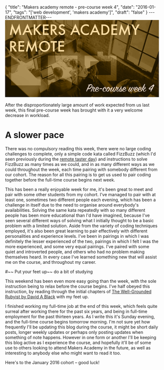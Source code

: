 {
  "title": "Makers academy remote - pre-course week 4",
  "date": "2016-01-17",
  "tags": "['web development', 'makers academy']",
  "draft": "false"
}
---ENDFRONTMATTER---
![Makers Academy remote pre-course week 4](media/makers-academy-remote-pre-course-week-4-header.png "Makers Academy remote pre-course week 4")

After the disproportionately large amount of work expected from us last week, this final pre-course week has brought with it a very welcome decrease in workload.

# A slower pace

There was no compulsory reading this week, there were no large coding challenges to complete, only a simple code kata called FizzBuzz (which I'd seen previously during the <a href="makers-academy-remote-the-taster-day.html" class="link">remote taster day</a>) and instructions to solve FizzBuzz as many times as we could, and in as many different ways as we could throughout the week, each time pairing with somebody different from our cohort. The reason for all this pairing is to get us used to pair coding together before the full-time course begins next week.

This has been a really enjoyable week for me, it's been great to meet and pair with some other students from my cohort. I've managed to pair with at least one, sometimes two different people each evening, which has been a challenge in itself due to the need to organise around everybody's availabilities. Solving the same kata repeatedly with so many different people has been more educational than I'd have imagined, because I've seen several different ways of solving what I initially thought to be a basic problem with a limited solution. Aside from the variety of coding techniques employed, it's also been great learning to pair effectively with different personalities and experience levels. I've been in pairings in which I was definitely the lesser experienced of the two, pairings in which I felt I was the more experienced, and some very equal pairings. I've paired with some quiet and introverted people, and others who had no problem making themselves heard. In every case I've learned something new that will assist me on the course, and throughout my career.

#~~ Put your feet up~~ do a bit of studying

This weekend has been even more easy going than the week, with the sole instruction being to relax before the course begins. I've half obeyed this instruction, by reading through the initial chapters of <a href="https://www.goodreads.com/book/show/3892688-the-well-grounded-rubyist" class="link">The Well-Grounded Rubyist by David A Black</a> with my feet up.

I finished working my full-time job at the end of this week, which feels quite surreal after working there for the past six years, and being in full-time employment for the past thirteen years. As I write this it's Sunday evening, and the full-time course begins tomorrow morning. I'm not sure yet how frequently I'll be updating this blog during the course, it might be short daily posts, longer weekly updates or perhaps only posting updates when something of note happens. However in one form or another I'll be keeping this blog active as I experience the course, and hopefully it'll be of some use to others looking to attend Makers Academy in the future, as well as interesting to anybody else who might want to read it too.

Here's to the January 2016 cohort – good luck!